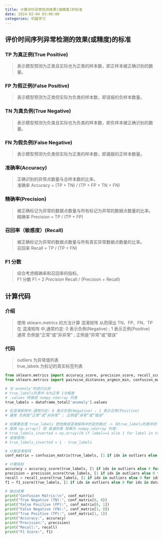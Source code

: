 ```yaml
---
title: 计算评价异常检测效果(或精度)的标准
date: 2024-02-04 03:00:00
categories: 机器学习
---
```


## 评价时间序列异常检测的效果(或精度)的标准

### TP 为真正例(True Positive)

> 表示模型预测为正类且实际也为正类的样本数，即正样本被正确识别的数量。

### FP 为假正例(False Positive)

> 表示模型预测为正类但实际为负类的样本数，即误报的负样本数量。

### TN 为真负例(True Negative)

> 表示模型预测为负类且实际也为负类的样本数，即负样本被正确识别的数量。

### FN 为假负例(False Negative)

> 表示模型预测为负类但实际为正类的样本数，即漏报的正样本数量。

### 准确率(Accuracy)

> 正确识别的异常点数量与总样本数的比率。  
> 准确率 Accuracy = (TP + TN) / (TP + FP + TN + FN)

### 精确率(Precision)

> 被正确标记为异常的数据点数量与所有标记为异常的数据点数量的比率。  
> 精确率 Precision = TP / (TP + FP)

### 召回率（敏感度）(Recall)

> 被正确标记为异常的数据点数量与所有真实异常数据点数量的比率。  
> 召回率 Recall = TP / (TP + FN)

### F1 分数

> 综合考虑精确率和召回率的指标。  
> F1 分数 F1 = 2 *Precision* Recall / (Precision + Recall)

## 计算代码

### 介绍

> 使用 sklearn.metrics 的方法计算 混淆矩阵 从而得出 TN、FP、FN、TP  
> 在 混淆矩阵 中,通常约定: 0 表示负例(Negative) ; 1 表示正例(Positive)  
> 通常 负例是“正常”或“非异常” ; 正例是“异常”或“错误”

### 代码

> outliers 为异常值列表  
> true_labels 为标记的真实标签列表

```python
from sklearn.metrics import accuracy_score, precision_score, recall_score, f1_score
from sklearn.metrics import pairwise_distances_argmin_min, confusion_matrix

# 与'anomaly'列进行比较
# true_labels列表中 0为正常 1为粗差
# .values 转换成 numpy.ndarray 列表
true_labels = dataframe_total['anomaly'].values

# 在混淆矩阵中,通常约定: 0 表示负例(Negative) ; 1 表示正例(Positive)
# 通常 负例是“正常”或“非异常” ; 正例是“异常”或“错误”

# 如果要处理 true_labels 把他换成混淆矩阵中约定的格式 -> 将true_labels列表中的 0变为1 1变为0
# 使用 np.array() 把 普通列表 转换为 numpy.ndarray 列表:
# true_labels_inverted = np.array([0 if label==1 else 1 for label in true_labels]) 
# 或者使用:
# true_labels_inverted = 1 - true_labels

# 计算混淆矩阵
conf_matrix = confusion_matrix(true_labels, [1 if idx in outliers else 0 for idx in dataframe_total.index])

# 计算指标
accuracy = accuracy_score(true_labels, [1 if idx in outliers else 0 for idx in dataframe_total.index])
precision = precision_score(true_labels, [1 if idx in outliers else 0 for idx in dataframe_total.index])
recall = recall_score(true_labels, [1 if idx in outliers else 0 for idx in dataframe_total.index])
f1 = f1_score(true_labels, [1 if idx in outliers else 0 for idx in dataframe_total.index])

# 输出结果
print("Confusion Matrix:\n", conf_matrix)
print("True Negative (TN):", conf_matrix[0, 0])
print("False Positive (FP):", conf_matrix[0, 1])
print("False Negative (FN):", conf_matrix[1, 0])
print("True Positive (TP):", conf_matrix[1, 1])
print("Accuracy:", accuracy)
print("Precision:", precision)
print("Recall:", recall)
print("F1 Score:", f1)
```
